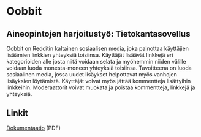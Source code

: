 # Oobbit

## Aineopintojen harjoitustyö: Tietokantasovellus

Oobbit on Redditin kaltainen sosiaalisen media, joka painottaa käyttäjien lisäämien linkkien yhteyksiä toisiinsa. Käyttäjät lisäävät linkkejä eri kategorioiden alle josta niitä voidaan selata ja myöhemmin niiden välille voidaan luoda monesta-moneen yhteyksiä toisiinsa. Tavoitteena on luoda sosiaalinen media, jossa uudet lisäykset helpottavat myös vanhojen lisäyksien löytämistä. Käyttäjät voivat myös jättää kommentteja lisättyihin linkkeihin. Moderaattorit voivat muokata ja poistaa kommentteja, linkkejä ja yhteyksiä.

## Linkit

[Dokumentaatio](docs/Dokumentaatio.pdf) (PDF)
